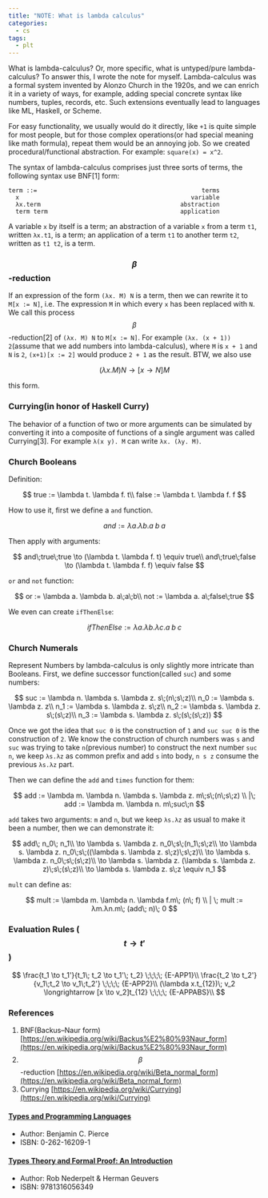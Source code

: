 ```yaml
---
title: "NOTE: What is lambda calculus"
categories:
  - cs
tags:
  - plt
---
```


What is lambda-calculus? Or, more specific, what is untyped/pure lambda-calculus? To answer this, I wrote the note for myself. Lambda-calculus was a formal system invented by Alonzo Church in the 1920s, and we can enrich it in a variety of ways, for example, adding special concrete syntax like numbers, tuples, records, etc. Such extensions eventually lead to languages like ML, Haskell, or Scheme.

For easy functionality, we usually would do it directly, like `+1` is quite simple for most people, but for those complex operations(or had special meaning like math formula), repeat them would be an annoying job. So we created procedural/functional abstraction. For example: `square(x) = x^2`.

The syntax of lambda-calculus comprises just three sorts of terms, the following syntax use BNF[1] form:

```bnf
term ::=                                              terms
  x                                                variable
  λx.term                                       abstraction
  term term                                     application
```

A variable `x` by itself is a term; an abstraction of a variable `x` from a term `t1`, written `λx.t1`, is a term; an application of a term `t1` to another term `t2`, written as `t1 t2`, is a term.

### $$\beta$$-reduction

If an expression of the form `(λx. M) N` is a term, then we can rewrite it to `M[x := N]`, i.e. The expression `M` in which every `x` has been replaced with `N`. We call this process $$\beta$$-reduction[2] of `(λx. M) N` to `M[x := N]`. For example `(λx. (x + 1)) 2`(assume that we add numbers into lambda-calculus), where `M` is `x + 1` and `N` is `2`, `(x+1)[x := 2]` would produce `2 + 1` as the result. BTW, we also use

$$
(\lambda x.M)N \longrightarrow [x \to N]M
$$

this form.

### Currying(in honor of Haskell Curry)

The behavior of a function of two or more arguments can be simulated by converting it into a composite of functions of a single argument was called Currying[3]. For example `λ(x y). M` can write `λx. (λy. M)`.

### Church Booleans

Definition:

$$
true := \lambda t. \lambda f. t\\
false := \lambda t. \lambda f. f
$$

How to use it, first we define a `and` function.

$$
and := \lambda a. \lambda b. a\;b\;a
$$

Then apply with arguments:

$$
and\;true\;true \to (\lambda t. \lambda f. t) \equiv true\\
and\;true\;false \to (\lambda t. \lambda f. f) \equiv false
$$

`or` and `not` function:

$$
or := \lambda a. \lambda b. a\;a\;b\\
not := \lambda a. a\;false\;true
$$

We even can create `ifThenElse`:

$$
ifThenElse := \lambda a. \lambda b. \lambda c. a\;b\;c
$$

### Church Numerals

Represent Numbers by lambda-calculus is only slightly more intricate than Booleans. First, we define successor function(called `suc`) and some numbers:

$$
suc := \lambda n. \lambda s. \lambda z. s\;(n\;s\;z)\\
n_0 := \lambda s. \lambda z. z\\
n_1 := \lambda s. \lambda z. s\;z\\
n_2 := \lambda s. \lambda z. s\;(s\;z)\\
n_3 := \lambda s. \lambda z. s\;(s\;(s\;z))
$$

Once we got the idea that `suc 0` is the construction of `1` and `suc suc 0` is the construction of `2`. We know the construction of church numbers was `s` and `suc` was trying to take `n`(previous number) to construct the next number `suc n`, we keep `λs.λz` as common prefix and add `s` into body, `n s z` consume the previous `λs.λz` part.

Then we can define the `add` and `times` function for them:

$$
add := \lambda m. \lambda n. \lambda s. \lambda z. m\;s\;(n\;s\;z) \\
|\; add := \lambda m. \lambda n. m\;suc\;n
$$

`add` takes two arguments: `m` and `n`, but we keep `λs.λz` as usual to make it been a number, then we can demonstrate it:

$$
add\; n_0\; n_1\\
\to \lambda s. \lambda z. n_0\;s\;(n_1\;s\;z\\
\to \lambda s. \lambda z. n_0\;s\;((\lambda s. \lambda z. s\;z)\;s\;z)\\
\to \lambda s. \lambda z. n_0\;s\;(s\;z)\\
\to \lambda s. \lambda z. (\lambda s. \lambda z. z)\;s\;(s\;z)\\
\to \lambda s. \lambda z. s\;z \equiv n_1
$$

`mult` can define as:

$$
mult := \lambda m. \lambda n. \lambda f.m\; (n\; f) \\
| \; mult := λm.λn.m\; (add\; n)\; 0
$$

### Evaluation Rules ($$t \to t'$$)

$$
\frac{t_1 \to t_1'}{t_1\; t_2 \to t_1'\; t_2} \;\;\;\; {E-APP1}\\
\frac{t_2 \to t_2'}{v_1\;t_2 \to v_1\;t_2'} \;\;\;\; {E-APP2}\\
(\lambda x.t_{12})\; v_2 \longrightarrow [x \to v_2]t_{12} \;\;\;\; {E-APPABS}\\
$$

### References

1. BNF(Backus–Naur form) [https://en.wikipedia.org/wiki/Backus%E2%80%93Naur_form](https://en.wikipedia.org/wiki/Backus%E2%80%93Naur_form)
2. $$\beta$$-reduction [https://en.wikipedia.org/wiki/Beta_normal_form](https://en.wikipedia.org/wiki/Beta_normal_form)
3. Currying [https://en.wikipedia.org/wiki/Currying](https://en.wikipedia.org/wiki/Currying)

#### [Types and Programming Languages](https://www.cis.upenn.edu/~bcpierce/tapl/)

- Author: Benjamin C. Pierce
- ISBN: 0-262-16209-1

#### [Types Theory and Formal Proof: An Introduction](https://www.cambridge.org/tw/academic/subjects/computer-science/programming-languages-and-applied-logic/type-theory-and-formal-proof-introduction?format=AR&isbn=9781316056349)

- Author: Rob Nederpelt & Herman Geuvers
- ISBN: 9781316056349
